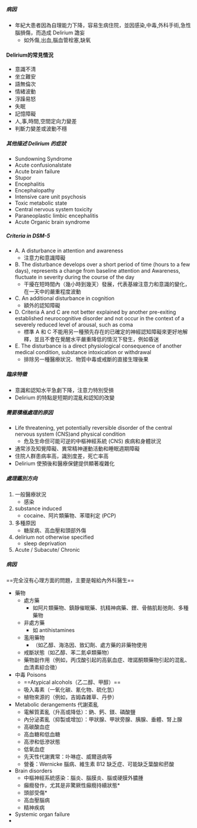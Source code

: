 ##### 病因
- 年紀大患者因為自理能力下降，容易生病住院，並因感染,中毒,外科手術,急性腦損傷，而造成 Delirium 譫妄
	- 如外傷,出血,腦血管栓塞,缺氧

#### Delirium的常見情況
- 意識不清
- 坐立難安
- 語無倫次
- 情緒波動
- 浮躁易怒
- 失眠
- 記憶障礙
- 人,事,時間,空間定向力變差
- 判斷力變差或波動不穩
##### 其他描述 Delirium 的症狀
- Sundowning Syndrome
- Acute confusionalstate 
- Acute brain failure
- Stupor
- Encephalitis 
- Encephalopathy 
- Intensive care unit psychosis
-  Toxic metabolic state 
-  Central nervous system toxicity 
-  Paraneoplastic limbic encephalitis 
-  Acute Organic brain syndrome

##### Criteria in DSM-5
- A. A disturbance in attention and awareness
	- 注意力和意識障礙
- B. The disturbance develops over a short period of time (hours to a few days), represents a change from baseline attention and Awareness, fluctuate in severity during the course of the day
	- 干擾在短時間內（幾小時到幾天）發展，代表基線注意力和意識的變化，在一天中的嚴重程度波動
- C. An additional disturbance in cognition
	- 額外的認知障礙
- D. Criteria A and C are not better explained by another pre-exiting established neurocognitive disorder and not occur in the context of a severely reduced level of arousal, such as coma
	- 標準 A 和 C 不能用另一種預先存在的已確定的神經認知障礙來更好地解釋，並且不會在覺醒水平嚴重降低的情況下發生，例如昏迷
- E. The disturbance is a direct physiological consequence of another medical condition, substance intoxication or withdrawal
	- 排除另一種醫療狀況、物質中毒或戒斷的直接生理後果

#####  臨床特徵
- 意識和認知水平急劇下降，注意力特別受損
- Delirium 的特點是短期的混亂和認知的改變
##### 需要積極處理的原因
- Life threatening, yet potentially reversible disorder of the central nervous system (CNS)and physical condition
	- 危及生命但可能可逆的中樞神經系統 (CNS) 疾病和身體狀況
- 通常涉及知覺障礙、異常精神運動活動和睡眠週期障礙
- 住院人群患病率高，識別度差，死亡率高
- Delirium 使預後和醫療保健提供顯著複雜化

##### 處理鑑別方向
1. 一般醫療狀況
	- 感染
2. substance induced 
	- cocaine、阿片類藥物、苯環利定 (PCP)
1. 多種原因
	- 糖尿病、高血壓和頭部外傷
1. delirium not otherwise specified 
	- sleep deprivation
2. Acute / Subacute/ Chronic

##### 病因
==完全沒有心理方面的問題，主要是報給內外科醫生==
- 藥物
	- 處方藥
		- 如阿片類藥物、鎮靜催眠藥、抗精神病藥、鋰、骨骼肌鬆弛劑、多種藥物
	- 非處方藥
		- 如 antihistamines
	- 濫用藥物
		- （如乙醇、海洛因、致幻劑、處方藥的非藥物使用
	- 戒斷狀態（如乙醇、苯二氮卓類藥物）
	- 藥物副作用（例如，丙戊酸引起的高氨血症、喹諾酮類藥物引起的混亂、血清素綜合徵）
- 中毒 Poisons
	- ==Atypical alcohols（乙二醇、甲醇）==
	- 吸入毒素（一氧化碳、氰化物、硫化氫）
	- 植物來源的（例如，吉姆森雜草、丹參）
- Metabolic derangements 代謝紊亂
	- 電解質紊亂（升高或降低）：鈉、鈣、鎂、磷酸鹽
	- 內分泌紊亂（抑製或增加）：甲狀腺、甲狀旁腺、胰腺、垂體、腎上腺
	- 高碳酸血症
	- 高血糖和低血糖
	- 高滲和低滲狀態
	- 低氧血症
	- 先天性代謝異常：卟啉症、威爾遜病等
	- 營養：Wernicke 腦病、維生素 B12 缺乏症、可能缺乏葉酸和菸酸
- Brain disorders
	- 中樞神經系統感染：腦炎、腦膜炎、腦或硬膜外膿腫
	- 癲癇發作，尤其是非驚厥性癲癇持續狀態*
	- 頭部受傷*
	- 高血壓腦病
	- 精神疾病
- Systemic organ failure
- 
